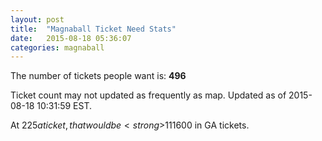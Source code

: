 ```yaml
---
layout: post
title:  "Magnaball Ticket Need Stats"
date:   2015-08-18 05:36:07
categories: magnaball
---
```


The number of tickets people want is: <strong>496</strong>

Ticket count may not updated as frequently as map. Updated as of 2015-08-18 10:31:59 EST.

At $225 a ticket, that would be <strong>$111600</strong> in GA tickets.